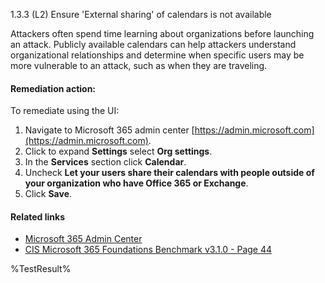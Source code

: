 1.3.3 (L2) Ensure 'External sharing' of calendars is not available

Attackers often spend time learning about organizations before launching an attack. Publicly available calendars can help attackers understand organizational relationships and determine when specific users may be more vulnerable to an attack, such as when they are traveling.

#### Remediation action:

To remediate using the UI:
1. Navigate to Microsoft 365 admin center [https://admin.microsoft.com](https://admin.microsoft.com).
2. Click to expand **Settings** select **Org settings**.
3. In the **Services** section click **Calendar**.
4. Uncheck **Let your users share their calendars with people outside of
your organization who have Office 365 or Exchange**.
5. Click **Save**.

#### Related links

* [Microsoft 365 Admin Center](https://admin.microsoft.com)
* [CIS Microsoft 365 Foundations Benchmark v3.1.0 - Page 44](https://www.cisecurity.org/benchmark/microsoft_365)

<!--- Results --->
%TestResult%